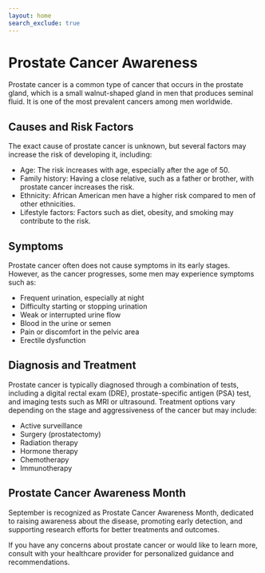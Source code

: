 ```yaml
---
layout: home
search_exclude: true
---
```


<h1>Prostate Cancer Awareness</h1>

<p>Prostate cancer is a common type of cancer that occurs in the prostate gland, which is a small walnut-shaped gland in men that produces seminal fluid. It is one of the most prevalent cancers among men worldwide.</p>

<h2>Causes and Risk Factors</h2>

<p>The exact cause of prostate cancer is unknown, but several factors may increase the risk of developing it, including:</p>

<ul>
  <li>Age: The risk increases with age, especially after the age of 50.</li>
  <li>Family history: Having a close relative, such as a father or brother, with prostate cancer increases the risk.</li>
  <li>Ethnicity: African American men have a higher risk compared to men of other ethnicities.</li>
  <li>Lifestyle factors: Factors such as diet, obesity, and smoking may contribute to the risk.</li>
</ul>

<h2>Symptoms</h2>

<p>Prostate cancer often does not cause symptoms in its early stages. However, as the cancer progresses, some men may experience symptoms such as:</p>

<ul>
  <li>Frequent urination, especially at night</li>
  <li>Difficulty starting or stopping urination</li>
  <li>Weak or interrupted urine flow</li>
  <li>Blood in the urine or semen</li>
  <li>Pain or discomfort in the pelvic area</li>
  <li>Erectile dysfunction</li>
</ul>

<h2>Diagnosis and Treatment</h2>

<p>Prostate cancer is typically diagnosed through a combination of tests, including a digital rectal exam (DRE), prostate-specific antigen (PSA) test, and imaging tests such as MRI or ultrasound. Treatment options vary depending on the stage and aggressiveness of the cancer but may include:</p>

<ul>
  <li>Active surveillance</li>
  <li>Surgery (prostatectomy)</li>
  <li>Radiation therapy</li>
  <li>Hormone therapy</li>
  <li>Chemotherapy</li>
  <li>Immunotherapy</li>
</ul>

<h2>Prostate Cancer Awareness Month</h2>

<p>September is recognized as Prostate Cancer Awareness Month, dedicated to raising awareness about the disease, promoting early detection, and supporting research efforts for better treatments and outcomes.</p>

<p>If you have any concerns about prostate cancer or would like to learn more, consult with your healthcare provider for personalized guidance and recommendations.</p>
